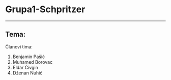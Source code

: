 # Grupa1-Schpritzer
-------------------------
Tema: 
-------------------------
Članovi tima: 
1. Benjamin Pašić
2. Muhamed Borovac
3. Eldar Čivgin
4. Dženan Nuhić
